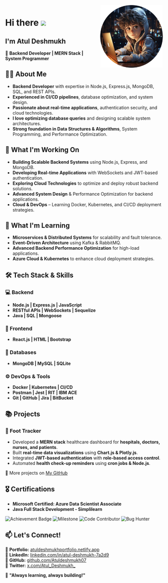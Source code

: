 <a href="https://www.linkedin.com/in/atul-deshmukh-7a2d9" target="_blank">
    <img align="right" width="200" src="https://github.com/Atuldeshmukh07/Atuldeshmukh07/blob/main/image_1.png">
</a>

# Hi there <img src="https://raw.githubusercontent.com/MartinHeinz/MartinHeinz/master/wave.gif" width="30px">

## I'm Atul Deshmukh

🚀 **Backend Developer | MERN Stack | System Programmer**  

## 👨‍💻 About Me    
- **Backend Developer** with expertise in Node.js, Express.js, MongoDB, SQL, and REST APIs.  
- **Experienced in CI/CD pipelines**, database optimization, and system design.  
- **Passionate about real-time applications**, authentication security, and cloud technologies.  
- **I love optimizing database queries** and designing scalable system architectures.     
- **Strong foundation in Data Structures & Algorithms**, System Programming, and Performance Optimization. 

## 🔭 What I'm Working On
- **Building Scalable Backend Systems** using Node.js, Express, and MongoDB.
- **Developing Real-time Applications** with WebSockets and JWT-based authentication.
- **Exploring Cloud Technologies** to optimize and deploy robust backend solutions.
- **Advanced System Design** & Performance Optimization for backend applications.
- **Cloud & DevOps** – Learning Docker, Kubernetes, and CI/CD deployment strategies. 

## 🌱 What I'm Learning
- **Microservices & Distributed Systems** for scalability and fault tolerance.
- **Event-Driven Architecture** using Kafka & RabbitMQ.
- **Advanced Backend Performance Optimization** for high-load applications. 
- **Azure Cloud & Kubernetes** to enhance cloud deployment strategies.

## 🛠 Tech Stack & Skills   
### 💻 Backend   
- **Node.js | Express.js | JavaScript**   
- **RESTful APIs | WebSockets | Sequelize**    
- **Java | SQL | Mongoose**  

### 🎨 Frontend    
- **React.js | HTML | Bootstrap**   

### 📂 Databases   
- **MongoDB | MySQL | SQLite**   

### ⚙️ DevOps & Tools     
- **Docker | Kubernetes | CI/CD**   
- **Postman | Jest | RIT | IBM ACE**   
- **Git | GitHub | Jira | BitBucket**  

## 📚 Projects
### 🔹 Foot Tracker
- Developed a **MERN stack** healthcare dashboard for **hospitals, doctors, nurses, and patients**.
- Built **real-time data visualizations** using **Chart.js & Plotly.js**.
- Integrated **JWT-based authentication** with **role-based access control**.
- Automated **health check-up reminders** using **cron jobs & Node.js**.

🔗 More projects on [My GitHub](https://github.com/Atuldeshmukh07)

## 🎖 Certifications
- **Microsoft Certified: Azure Data Scientist Associate**
- **Java Full Stack Development - Simplilearn**

![Achievement Badge](https://img.shields.io/badge/Achievement-Unlocked-brightgreen)
![Milestone](https://img.shields.io/badge/Milestone-Reached-brightgreen)
![Code Contributor](https://img.shields.io/badge/Code%20Contributor-Active-blue)
![Bug Hunter](https://img.shields.io/badge/Bug%20Hunter-🏆-red)



## 📫 Let's Connect!   
🔗 **Portfolio:** [atuldeshmukhportfolio.netlify.app](https://atuldeshmukhportfolio.netlify.app/)    
🔗 **LinkedIn:** [linkedin.com/in/atul-deshmukh-7a2d9](https://www.linkedin.com/in/atul-deshmukh-7a2d9/)      
🔗 **GitHub:** [github.com/Atuldeshmukh07](https://github.com/Atuldeshmukh07)     
🔗 **Twitter:** [x.com/Atul_Deshmukh_](https://x.com/Atul_Deshmukh_)  

🚀 **"Always learning, always building!"**   
